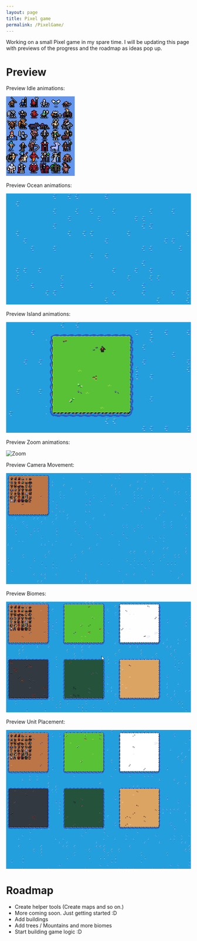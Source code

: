 ```yaml
---
layout: page
title: Pixel game
permalink: /PixelGame/
---
```


Working on a small Pixel game in my spare time. I will be updating this page with previews of the progress and the roadmap as ideas pop up.

# Preview

Preview Idle animations:

![idle](/assets/idle.gif)

Preview Ocean animations:

![ocean](/assets/ocean.gif)

Preview Island animations:

![island](/assets/Island.gif)

Preview Zoom animations:

![Zoom](/assets/zoom.gif)

Preview Camera Movement:

![CameraMovement](/assets/CameraMovement.gif)

Preview Biomes:

![Biomes](/assets/Biomes.gif)

Preview Unit Placement:

![UnitPlacement](/assets/UnitPlacement.gif)




# Roadmap

* Create helper tools (Create maps and so on.)
* More coming soon. Just getting started :D
* Add buildings
* Add trees / Mountains and more biomes
* Start building game logic :D